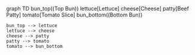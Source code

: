 graph TD
    bun_top((Top Bun))
    lettuce[Lettuce]
    cheese[Cheese]
    patty[Beef Patty]
    tomato[Tomato Slice]
    bun_bottom((Bottom Bun))
    
    bun_top --> lettuce
    lettuce --> cheese
    cheese --> patty
    patty --> tomato
    tomato --> bun_bottom
